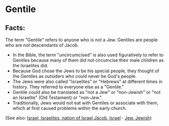 # Gentile #

## Facts: ##

The term "Gentile" refers to anyone who is not a Jew. Gentiles are people who are not descendants of Jacob.

* In the Bible, the term "uncircumcised" is also used figuratively to refer to Gentiles because many of them did not circumcise their male children as the Israelites did.
* Because God chose the Jews to be his special people, they thought of the Gentiles as outsiders who could never be God's people.
* The Jews were also called "Israelites" or "Hebrews" at different times in history. They referred to everyone else as a "Gentile."
* Gentile could also be translated as "not a Jew" or "non-Jewish" or "not an Israelite" (Old Testament) or "non-Jew.".
* Traditionally, Jews would not eat with Gentiles or associate with them, which at first caused problems within the early church.

(See also: [Israel, Israelites, nation of Israel](../other/israel.md),[Jacob, Israel](../other/jacob.md) **·** [Jew, Jewish](../other/jew.md))

